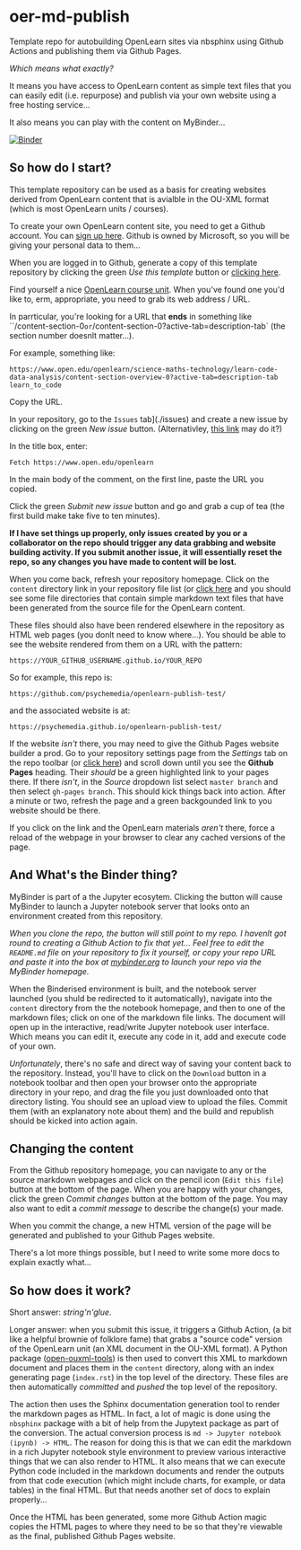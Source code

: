 # oer-md-publish

Template repo for autobuilding OpenLearn sites via nbsphinx using Github Actions and publishing them via Github Pages. 

*Which means what exactly?*

It means you have access to OpenLearn content as simple text files that you can easily edit (i.e. repurpose) and publish via your own website using a free hosting service...

It also means you can play with the content on MyBinder...

[![Binder](https://mybinder.org/badge_logo.svg)](https://mybinder.org/v2/gh/psychemedia/openlearn-publish-test/master)

## So how do I start?

This template repository can be used as a basis for creating websites derived from OpenLearn content that is avialble in the OU-XML format (which is most OpenLearn units / courses).

To create your own OpenLearn content site, you need to get a Github account. You can [sign up here](https://github.com/join?source=header-home). Github is owned by Microsoft, so you will be giving your personal data to them...

When you are logged in to Github, generate a copy of this template repository by clicking the green *Use this template* button or [clicking here](https://github.com/psychemedia/openlearn-publish-test/generate).

Find yourself a nice [OpenLearn course unit](https://www.open.edu/openlearn/free-courses/full-catalogue). When you've found one you'd like to, erm, appropriate, you need to grab its web address / URL.

In parrticular, you're looking for a URL that __ends__ in something like ``/content-section-0` or `/content-section-0?active-tab=description-tab` (the section number doesnlt matter...).

For example, something like:

`https://www.open.edu/openlearn/science-maths-technology/learn-code-data-analysis/content-section-overview-0?active-tab=description-tab learn_to_code`

Copy the URL.

In your repository, go to the `Issues` tab](./issues) and create a new issue by clicking on the green *New issue* button. (Alternativley, [this link](../../issues/new) may do it?)

In the title box, enter:

`Fetch https://www.open.edu/openlearn`

In the main body of the comment, on the first line, paste the URL you copied.

Click the green *Submit new issue* button and go and grab a cup of tea (the first build make take five to ten minutes).

__If I have set things up properly, only issues created by you or a collaborator on the repo should trigger any data grabbing and website building activity. If you submit another issue, it will essentially reset the repo, so any changes you have made to content will be lost.__

When you come back, refresh your repository homepage. Click on the `content` directory link in your repository file list (or [click here](`./tree/master/content`) and you should see some file directories that contain simple markdown text files that have been generated from the source file for the OpenLearn content.

These files should also have been rendered elsewhere in the repository as HTML web pages (you donlt need to know where...). You should be able to see the website rendered from them on a URL with the pattern:

`https://YOUR_GITHUB_USERNAME.github.io/YOUR_REPO`

So for example, this repo is:

`https://github.com/psychemedia/openlearn-publish-test/`

and the associated website is at:

`https://psychemedia.github.io/openlearn-publish-test/`

If the website *isn't* there, you may need to give the Github Pages website builder a prod. Go to your repository settings page from the *Settings* tab on the repo toolbar (or [click here](./tree/master/content)) and scroll down until you see the __Github Pages__ heading. Their *should* be a green highlighted link to your pages there. If there *isn't*, in the *Source* dropdown list select `master branch` and then select `gh-pages branch`. This should kick things back into action. After a minute or two, refresh the page and a green backgounded link to you website should be there.

If you click on the link and the OpenLearn materials *aren't* there, force a reload of the webpage in your browser to clear any cached versions of the page.

## And What's the Binder thing?

MyBinder is part of a the Jupyter ecosytem. Clicking the button will cause MyBinder to launch a Jupyter notebook server that looks onto an environment created from this repository.

*When you clone the repo, the button will still point to my repo. I havenlt got round to creating a Github Action to fix that yet... Feel free to edit the `README.md` file on your repository to fix it yourself, or copy your repo URL and paste it into the box at [mybinder.org](https://mybinder.org) to launch your repo via the MyBinder homepage.*

When the Binderised environment is built, and the notebook server launched (you shuld be redirected to it automatically), navigate into the `content` directory from the the notebook homepage, and then to one of the markdown files; click on one of the markdown file links. The document will open up in the interactive, read/write Jupyter notebook user interface. Which means you can edit it, execute any code in it, add and execute code of your own.

*Unfortunately*, there's no safe and direct way of saving your content back to the repository. Instead, you'll have to click on the `Download` button in a notebook toolbar and then open your browser onto the appropriate directory in your repo, and drag the file you just downloaded onto that directory listing. You should see an upload view to upload the files. Commit them (with an explanatory note about them) and the build and republish should be kicked into action again.


## Changing the content

From the Github repository homepage, you can navigate to any or the source markdown webpages and click on the pencil icon (`Edit this file`) button at the bottom of the page. When you are happy with your changes, click the green *Commit changes* button at the bottom of the page. You may also want to edit a *commit message* to describe the change(s) your made.

When you commit the change, a new HTML version of the page will be generated and published to your Github Pages website.

There's a lot more things possible, but I need to write some more docs to explain exactly what...


## So how does it work?

Short answer: *string'n'glue*.

Longer answer: when you submit this issue, it triggers a Github Action, (a bit like a helpful brownie of folklore fame) that grabs a "source code" version of the OpenLearn unit (an XML document in the OU-XML format). A Python package ([open-ouxml-tools](https://github.com/innovationOUtside/open-ouxml-tools)) is then used to convert this XML to markdown document and places them in the `content` directory, along with an index generating page (`index.rst`) in the top level of the directory. These files are then automatically *committed* and *pushed* the top level of the repository.

The action then uses the Sphinx documentation generation tool to render the markdown pages as HTML. In fact, a lot of magic is done using the `nbsphinx` package with a bit of help from the Jupytext package as part of the conversion. The actual conversion process is `md -> Jupyter notebook (ipynb) -> HTML`. The reason for doing this is that we can edit the markdown in a rich Jupyter notebook style environment to preview various interactive things that we can also render to HTML. It also means that we can execute Python code included in the markdown documents and render the outputs from that code execution (which might include charts, for example, or data tables) in the final HTML. But that needs another set of docs to explain properly...

Once the HTML has been generated, some more Github Action magic copies the HTML pages to where they need to be so that they're viewable as the final, published Github Pages website.
